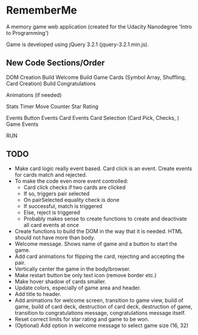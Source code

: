 RememberMe
==========

A memory game web application (created for the Udacity Nanodegree 'Intro to Programming')

Game is developed using jQuery 3.2.1 (jquery-3.2.1.min.js).


New Code Sections/Order
-----------------------

DOM Creation
	Build Welcome
	Build Game
	Cards (Symbol Array, Shuffling, Card Creation)
	Build Congratulations

Animations (if needed)

Stats
	Timer
	Move Counter
	Star Rating

Events
	Button Events
	Card Events
		Card Selection (Card Pick, Checks, )
	Game Events

RUN



TODO
----
* Make card logic really event based. Card click is an event. Create events for cards match and rejected.
* To make the code even more event controlled:
  * Card click checks if two cards are clicked
  * If so, triggers pair selected
  * On pairSelected equality check is done
  * If successful, match is triggered
  * Else, reject is triggered
  * Probably makes sense to create functions to create and deactivate all card events at once
* Create functions to build the DOM in the way that it is needed. HTML should not have more than body.
* Welcome message. Shows name of game and a button to start the game.
* Add card animations for flipping the card, rejecting and accepting the pair.
* Vertically center the game in the body/browser.
* Make restart button be only text icon (remove border etc.)
* Make hover shadow of cards smaller.
* Update colors, especially of game area and header.
* Add title to header.
* Add animations for welcome screen, transition to game view, build of game, build of card deck, destruction of card deck, destruction of game, transition to congratulations message, congratulations message itself.
* Reset correct limits for star rating and game to be won.
* (Optional) Add option in welcome message to select game size (16, 32)



